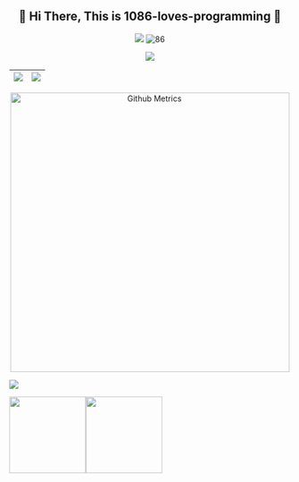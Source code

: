 <h2 align="center">👋 Hi There, This is 1086-loves-programming 👋</h2>
<p align="center">
  <p align="center">
    <a href="https://github.com/1086-loves-programming"><img src=https://img.shields.io/github/followers/1086-loves-programming?label=follow%20me&style=social /></a>
    <img src="https://komarev.com/ghpvc/?username=1086-loves-programming" alt="86"/>
  </p>
  <p align="center">
    <a target="_blank" href="https://shequ.codemao.cn/user/13869990"><img src=https://img.shields.io/badge/Codemao-编程猫-red /></a>
  </p>
  
|![](https://github-readme-stats.vercel.app/api?username=1086-loves-programming&hide_border=true)|![](https://github-readme-stats.vercel.app/api/top-langs/?username=1086-loves-programming&langs_count=10&hide_border=true)|
|-|-|
  
  <p align="center">
    <img width="500" src="https://metrics.lecoq.io/1086-loves-programming" alt="Github Metrics"><br>
  </p>
  
![](https://activity-graph.herokuapp.com/graph?username=1086-loves-programming&theme=redical)
</p>

 
<img align="" height="137px" src="https://github-readme-stats.vercel.app/api?username=1086-loves-progamming&hide_title=true&hide_border=true&show_icons=true&include_all_commits=true&line_height=21&bg_color=0,EC6C6C,FFD479,FFFC79,73FA79&theme=graywhite&locale=cn" /><img align="" height="137px" src="https://github-readme-stats.vercel.app/api/top-langs/?username=1086-loves-progamming&hide_title=true&hide_border=true&layout=compact&bg_color=0,73FA79,73FDFF,D783FF&theme=graywhite&locale=cn" />
